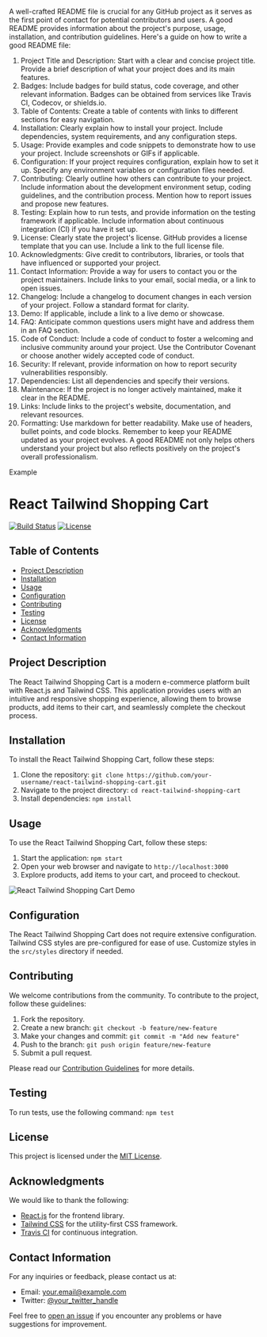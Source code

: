 A well-crafted README file is crucial for any GitHub project as it serves as the first point of contact for potential contributors and users. A good README provides information about the project's purpose, usage, installation, and contribution guidelines. Here's a guide on how to write a good README file:

1. Project Title and Description:
Start with a clear and concise project title.
Provide a brief description of what your project does and its main features.
2. Badges:
Include badges for build status, code coverage, and other relevant information.
Badges can be obtained from services like Travis CI, Codecov, or shields.io.
3. Table of Contents:
Create a table of contents with links to different sections for easy navigation.
4. Installation:
Clearly explain how to install your project.
Include dependencies, system requirements, and any configuration steps.
5. Usage:
Provide examples and code snippets to demonstrate how to use your project.
Include screenshots or GIFs if applicable.
6. Configuration:
If your project requires configuration, explain how to set it up.
Specify any environment variables or configuration files needed.
7. Contributing:
Clearly outline how others can contribute to your project.
Include information about the development environment setup, coding guidelines, and the contribution process.
Mention how to report issues and propose new features.
8. Testing:
Explain how to run tests, and provide information on the testing framework if applicable.
Include information about continuous integration (CI) if you have it set up.
9. License:
Clearly state the project's license. GitHub provides a license template that you can use.
Include a link to the full license file.
10. Acknowledgments:
Give credit to contributors, libraries, or tools that have influenced or supported your project.
11. Contact Information:
Provide a way for users to contact you or the project maintainers.
Include links to your email, social media, or a link to open issues.
12. Changelog:
Include a changelog to document changes in each version of your project.
Follow a standard format for clarity.
13. Demo:
If applicable, include a link to a live demo or showcase.
14. FAQ:
Anticipate common questions users might have and address them in an FAQ section.
15. Code of Conduct:
Include a code of conduct to foster a welcoming and inclusive community around your project.
Use the Contributor Covenant or choose another widely accepted code of conduct.
16. Security:
If relevant, provide information on how to report security vulnerabilities responsibly.
17. Dependencies:
List all dependencies and specify their versions.
18. Maintenance:
If the project is no longer actively maintained, make it clear in the README.
19. Links:
Include links to the project's website, documentation, and relevant resources.
20. Formatting:
Use markdown for better readability.
Make use of headers, bullet points, and code blocks.
Remember to keep your README updated as your project evolves. A good README not only helps others understand your project but also reflects positively on the project's overall professionalism.


Example 
# React Tailwind Shopping Cart

[![Build Status](https://travis-ci.org/your-username/react-tailwind-shopping-cart.svg?branch=main)](https://travis-ci.org/your-username/react-tailwind-shopping-cart)
[![License](https://img.shields.io/badge/license-MIT-blue.svg)](https://opensource.org/licenses/MIT)

## Table of Contents
- [Project Description](#project-description)
- [Installation](#installation)
- [Usage](#usage)
- [Configuration](#configuration)
- [Contributing](#contributing)
- [Testing](#testing)
- [License](#license)
- [Acknowledgments](#acknowledgments)
- [Contact Information](#contact-information)

## Project Description
The React Tailwind Shopping Cart is a modern e-commerce platform built with React.js and Tailwind CSS. This application provides users with an intuitive and responsive shopping experience, allowing them to browse products, add items to their cart, and seamlessly complete the checkout process.

## Installation
To install the React Tailwind Shopping Cart, follow these steps:
1. Clone the repository: `git clone https://github.com/your-username/react-tailwind-shopping-cart.git`
2. Navigate to the project directory: `cd react-tailwind-shopping-cart`
3. Install dependencies: `npm install`

## Usage
To use the React Tailwind Shopping Cart, follow these steps:
1. Start the application: `npm start`
2. Open your web browser and navigate to `http://localhost:3000`
3. Explore products, add items to your cart, and proceed to checkout.

![React Tailwind Shopping Cart Demo](demo.gif)

## Configuration
The React Tailwind Shopping Cart does not require extensive configuration. Tailwind CSS styles are pre-configured for ease of use. Customize styles in the `src/styles` directory if needed.

## Contributing
We welcome contributions from the community. To contribute to the project, follow these guidelines:
1. Fork the repository.
2. Create a new branch: `git checkout -b feature/new-feature`
3. Make your changes and commit: `git commit -m "Add new feature"`
4. Push to the branch: `git push origin feature/new-feature`
5. Submit a pull request.

Please read our [Contribution Guidelines](CONTRIBUTING.md) for more details.

## Testing
To run tests, use the following command: `npm test`

## License
This project is licensed under the [MIT License](LICENSE).

## Acknowledgments
We would like to thank the following:
- [React.js](https://reactjs.org/) for the frontend library.
- [Tailwind CSS](https://tailwindcss.com/) for the utility-first CSS framework.
- [Travis CI](https://travis-ci.org/) for continuous integration.

## Contact Information
For any inquiries or feedback, please contact us at:
- Email: your.email@example.com
- Twitter: [@your_twitter_handle](https://twitter.com/your_twitter_handle)

Feel free to [open an issue](https://github.com/your-username/react-tailwind-shopping-cart/issues) if you encounter any problems or have suggestions for improvement.

